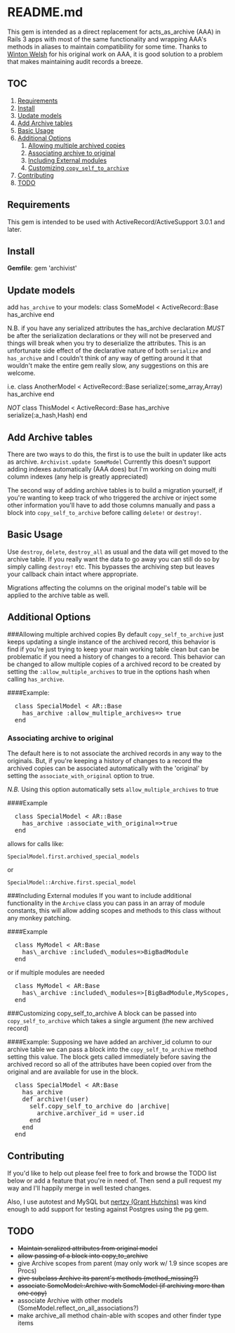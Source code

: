 README.md
=================

This gem is intended as a direct replacement for acts\_as\_archive (AAA)
in Rails 3 apps with most of the same functionality and wrapping AAA's 
methods in aliases to maintain compatibility for some time. Thanks to 
[Winton Welsh](https://github.com/winton "Winton on github") for his 
original work on AAA, it is good solution to a problem that makes 
maintaining audit records a breeze.

TOC
---
1. <a href="#requirements">Requirements</a>
2. <a href="#install">Install</a>
2. <a href="#update_models">Update models</a>
2. <a href="#add_archive_tables">Add Archive tables</a>
1. <a href="#basic_usage">Basic Usage</a>
1. <a href="#additional_options">Additional Options</a>
    1. <a href="#multiple_archives">Allowing multiple archived copies</a>
    1. <a href="#associating">Associating archive to original</a>
    1. <a href="#including">Including External modules</a>
    1. <a href="#customizing">Customizing `copy_self_to_archive`</a>
1. <a href="#contributing">Contributing</a>
1. <a href="#todo">TODO</a>

<a name="requirements"></a>
Requirements
------------
This gem is intended to be used with ActiveRecord/ActiveSupport 3.0.1 and later.

<a name="install"></a>
Install
-------
**Gemfile**:
    gem 'archivist'

<a name="update_models"></a>
Update models
-------------
add `has_archive` to your models:
    class SomeModel < ActiveRecord::Base
      has_archive
    end

N.B. if you have any serialized attributes the has\_archive declaration *MUST* be after the serialization declarations or they will not be preserved and things will break when you try to deserialize the attributes. This is an unfortunate side effect of the declarative nature of both `serialize` and `has_archive` and I couldn't think of any way of getting around it that wouldn't make the entire gem really slow, any suggestions on this are welcome.

i.e.
    class AnotherModel < ActiveRecord::Base
      serialize(:some_array,Array)
      has_archive
    end

*NOT*
    class ThisModel < ActiveRecord::Base
      has_archive
      serialize(:a_hash,Hash)
    end

<a name="add_archive_tables"></a>
Add Archive tables
------------------
There are two ways to do this, the first is to use the built in updater like acts as archive.
`Archivist.update SomeModel`
Currently this doesn't support adding indexes automatically (AAA does) but I'm working on doing multi column indexes (any help is greatly appreciated)

The second way of adding archive tables is to build a migration yourself, if you're wanting to keep track of who triggered the archive or inject some other information you'll have to add those columns manually and pass a block into `copy_self_to_archive` before calling `delete!` or `destroy!`.

<a name="basic_usage"></a>
Basic Usage
-----------
Use `destroy`, `delete`, `destroy_all` as usual and the data will get moved to the archive table. If you really want the data to go away you can still do so by simply calling `destroy!` etc. This bypasses the archiving step but leaves your callback chain intact where appropriate. 

Migrations affecting the columns on the original model's table will be applied to the archive table as well.

<a name="additional_options"></a>
Additional Options
------------------
<a name="multiple_archives"></a>
###Allowing multiple archived copies
By default `copy_self_to_archive` just keeps updating a single instance of the archived record, this behavior is find if you're just trying to keep your main working table clean but can be problematic if you need a history of changes to a record.
This behavior can be changed to allow multiple copies of a archived record to be created by setting the `:allow_multiple_archives` to true in the options hash when calling `has_archive`.

####Example:
<pre>
  class SpecialModel &lt; AR::Base
    has_archive :allow_multiple_archives=&gt; true
  end
</pre>

<a name="associating"></a>
### Associating archive to original
The default here is to not associate the archived records in any way to the originals. But, if you're keeping a history of changes to a record the archived copies can be associated automatically with the 'original' by setting the `associate_with_original` option to true.

*N.B.* Using this option automatically sets `allow_multiple_archives` to true

####Example
<pre>
  class SpecialModel &lt; AR::Base
    has_archive :associate_with_original=&gt;true
  end
</pre>

allows for calls like:

`SpecialModel.first.archived_special_models`

or

`SpecialModel::Archive.first.special_model`

<a name="including"></a>
###Including External modules
If you want to include additional functionality in the `Archive` class you can pass in an array of module constants, this will allow adding scopes and methods to this class without any monkey patching.

####Example
<pre>
  class MyModel &lt; AR:Base
    has\_archive :included\_modules=&gt;BigBadModule
  end
</pre>
or if multiple modules are needed
<pre>
  class MyModel &lt; AR:Base
    has\_archive :included\_modules=&gt;[BigBadModule,MyScopes,MyArchiveMethods]
  end
</pre>

<a name="customizing"></a>
###Customizing copy\_self\_to\_archive
A block can be passed into `copy_self_to_archive` which takes a single argument (the new archived record)

####Example:
Supposing we have added an archiver\_id column to our archive table we can pass a block into the `copy_self_to_archive` method setting this value. The block gets called immediately before saving the archived record so all of the attributes have been copied over from the original and are available for use in the block.
<pre>
  class SpecialModel &lt; AR:Base
    has_archive
    def archive!(user)
      self.copy_self_to_archive do |archive|
        archive.archiver_id = user.id
      end
    end
  end
</pre>

<a name="contributing"></a>
Contributing
------------
If you'd like to help out please feel free to fork and browse the TODO list below or  add a feature that you're in need of. Then send a pull request my way and I'll happily merge in well tested changes.

Also, I use autotest and MySQL but [nertzy (Grant Hutchins)](https://github.com/nertzy "Grant on github") was kind enough to add support for testing against Postgres using the pg gem.

<a name="todo"></a>
TODO
----

 *  <del>Maintain seralized attributes from original model</del>
 *  <del>allow passing of a block into copy\_to\_archive</del>
 *  give Archive scopes from parent (may only work w/ 1.9 since scopes are Procs)
 *  <del>give subclass Archive its parent's methods (method\_missing?)</del>
 *  <del>associate SomeModel::Archive with SomeModel (if archiving more than one copy)</del>
 *  associate Archive with other models (SomeModel.reflect\_on\_all\_associations?)
 *  make archive\_all method chain-able with scopes and other finder type items
